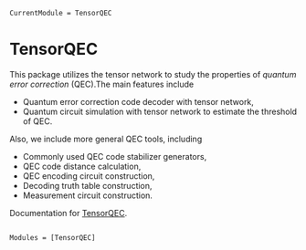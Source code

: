 ```@meta
CurrentModule = TensorQEC
```

# TensorQEC

This package utilizes the tensor network to study the properties of *quantum error correction* (QEC).The main features include
* Quantum error correction code decoder with tensor network,
* Quantum circuit simulation with tensor network to estimate the threshold of QEC.

Also, we include more general QEC tools, including
* Commonly used QEC code stabilizer generators,
* QEC code distance calculation,
* QEC encoding circuit construction,
* Decoding truth table construction,
* Measurement circuit construction.

Documentation for [TensorQEC](https://github.com/nzy1997/TensorQEC.jl).

```@index
```

```@autodocs
Modules = [TensorQEC]
```
